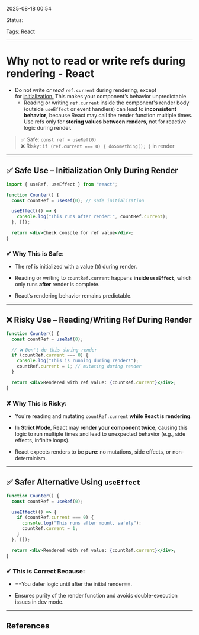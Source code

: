 
2025-08-18 00:54

Status:

Tags: [React](3%20-%20Tags/React.md)

---
# Why not to read or write refs during rendering - React

- Do not write _or read_ `ref.current` during rendering, except for [initialization.](https://react.dev/reference/react/useRef#avoiding-recreating-the-ref-contents) This makes your component’s behavior unpredictable.
	- Reading or writing `ref.current` inside the component's render body (outside `useEffect` or event handlers) can lead to **inconsistent behavior**, because React may call the render function multiple times. Use refs only for **storing values between renders**, not for reactive logic during render.
> 	✅ Safe: `const ref = useRef(0)`  
> 	❌ Risky: `if (ref.current === 0) { doSomething(); }` in render


---

## ✅ Safe Use – Initialization Only During Render

```jsx
import { useRef, useEffect } from "react";

function Counter() {
  const countRef = useRef(0); // safe initialization

  useEffect(() => {
    console.log("This runs after render:", countRef.current);
  }, []);

  return <div>Check console for ref value</div>;
}
```

### ✔ Why This is Safe:

- The ref is initialized with a value (`0`) during render.
    
- Reading or writing to `countRef.current` happens **inside `useEffect`**, which only runs **after** render is complete.
    
- React’s rendering behavior remains predictable.
    

---

## ❌ Risky Use – Reading/Writing Ref During Render

```jsx
function Counter() {
  const countRef = useRef(0);

  // ❌ Don't do this during render
  if (countRef.current === 0) {
    console.log("This is running during render!");
    countRef.current = 1; // mutating during render
  }

  return <div>Rendered with ref value: {countRef.current}</div>;
}
```

### ✘ Why This is Risky:

- You're reading and mutating `countRef.current` **while React is rendering**.
    
- In **Strict Mode**, React may **render your component twice**, causing this logic to run multiple times and lead to unexpected behavior (e.g., side effects, infinite loops).
    
- React expects renders to be **pure**: no mutations, side effects, or non-determinism.
    

---

## ✅ Safer Alternative Using `useEffect`

```jsx
function Counter() {
  const countRef = useRef(0);

  useEffect(() => {
    if (countRef.current === 0) {
      console.log("This runs after mount, safely");
      countRef.current = 1;
    }
  }, []);

  return <div>Rendered with ref value: {countRef.current}</div>;
}
```

### ✔ This is Correct Because:

- ==You defer logic until after the initial render==.
    
- Ensures purity of the render function and avoids double-execution issues in dev mode.
    


---
## References